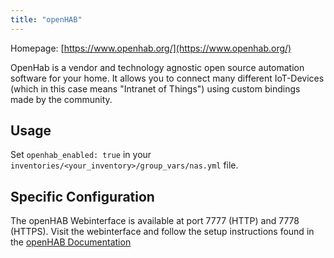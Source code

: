 ```yaml
---
title: "openHAB"
---
```


Homepage: [https://www.openhab.org/](https://www.openhab.org/)

OpenHab is a vendor and technology agnostic open source automation software for your home.
It allows you to connect many different IoT-Devices (which in this case means "Intranet of Things") using custom bindings made by the community.

## Usage

Set `openhab_enabled: true` in your `inventories/<your_inventory>/group_vars/nas.yml` file.

## Specific Configuration

The openHAB Webinterface is available at port 7777 (HTTP) and 7778 (HTTPS).
Visit the webinterface and follow the setup instructions found in the [openHAB Documentation](https://www.openhab.org/docs/tutorial/1sttimesetup.html)
